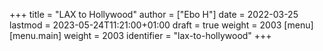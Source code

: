 +++
title = "LAX to Hollywood"
author = ["Ebo H"]
date = 2022-03-25
lastmod = 2023-05-24T11:21:00+01:00
draft = true
weight = 2003
[menu]
  [menu.main]
    weight = 2003
    identifier = "lax-to-hollywood"
+++
